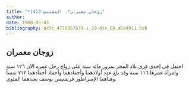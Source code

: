 ```yaml
---
title: "*زوجان معمران*. المقتبس 3(4)"
author: 
date: 1908-05-03
bibliography: oclc_4770057679-i_28-div_68.d1e4911.bib
---
```




##  زوجان معمران 


 احتفل في  إحدى  قرى بلاد المجر بمرور  مائة  سنة على زواج رجل عمره الآن  ١٢٦  سنة وامرأة عمرها  ١١٦  سنة وقد بلغ عدد أولادهما وأحفادهما وأحفاد أحفادهما  ٧١٢  نفساً وهنأهما الإمبراطور فرنسيس يوسف بعيدهما المئوي. 

